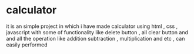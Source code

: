 # calculator
it is an simple project in which i have made calculator using html , css , javascript with some of functionality like delete button , all clear button and and all the operation like addition subtraction , multiplication and etc , can easily performed  
